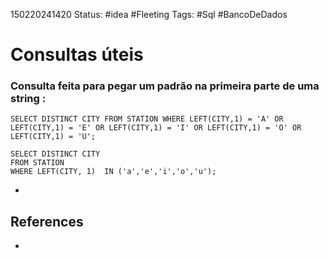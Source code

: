 150220241420
Status: #idea #Fleeting 
Tags: #Sql  #BancoDeDados 
# Consultas úteis
### Consulta feita para pegar um padrão na primeira parte de uma string :
```
SELECT DISTINCT CITY FROM STATION WHERE LEFT(CITY,1) = 'A' OR LEFT(CITY,1) = 'E' OR LEFT(CITY,1) = 'I' OR LEFT(CITY,1) = 'O' OR LEFT(CITY,1) = 'U';
```
```
SELECT DISTINCT CITY
FROM STATION
WHERE LEFT(CITY, 1)  IN ('a','e','i','o','u');
```



*
## References
*
